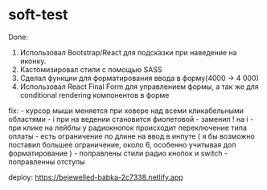 # soft-test
Done:

1. Использовал Bootstrap/React для подсказки при наведение на иконку.
2. Кастомизировал стили с помощью SASS
3. Сделал функции для форматирования ввода в форму(4000 -> 4 000)
4. Использовал React Final Form для управлением формы, а так же для conditional rendering компонентов в форме

fix: - курсор мыши меняется при ховере над всеми кликабельными областями
     - i при на ведении становится фиолетовой 
     - заменил ! на i
     - при клике на лейблы у радиокнопок происходит переключение типа оплаты
     - есть ограничение по длине на ввод в инпуте ( я бы возможно поставил большее ограничение, около 6, особенно учитывая доп форматирование )
     - поправлены стили радио кнопок и switch
     - поправленны отступы
     
deploy: https://bejewelled-babka-2c7338.netlify.app

